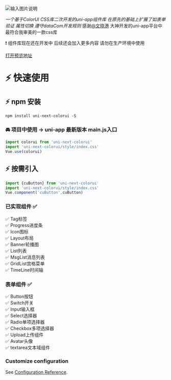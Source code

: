 ![输入图片说明](https://images.gitee.com/uploads/images/2021/0415/115111_c20a241e_5335988.jpeg "hero.jpg")

_一个基于ColorUI CSS库二次开发的uni-app组件库 在原先的基础上扩展了如表单验证 属性切换 遵守dataCom开发规则_
感谢[@文晓港](https://github.com/weilanwl) 大神开发的uni-app平台中最符合我审美的一款css库

 :exclamation: 组件库现在还在开发中 后续还会加入更多内容 请勿在生产环境中使用

[打开预览地址](https://github.com/Lastly1999/color-ui-next/doc/index.html)


# :zap: 快速使用

##  :zap: npm 安装
```shell
npm install uni-next-colorui -S
```

###  :oncoming_automobile: 项目中使用 -> uni-app 最新版本 main.js入口
```javascript
import colorui from 'uni-next-colorui'
import 'uni-next-colorui/style/index.css'
Vue.use(colorui)
```

##  :zap: 按需引入
```javascript
import {cuButton} from 'uni-next-colorui'
import 'uni-next-colorui/style/index.css'
Vue.component('cuButton',cuButton)
```

### 已实现组件 :white_check_mark:
 :white_check_mark: Tag标签<br/>
 :white_check_mark: Progress进度条<br/>
 :white_check_mark: Icon图标<br/>
 :white_check_mark: Layout布局<br/>
 :white_check_mark: Banner轮播图<br/>
 :white_check_mark: List列表<br/>
 :white_check_mark: MsgList消息列表<br/>
 :white_check_mark: GridList宫格菜单<br/>
 :white_check_mark: TimeLine时间轴<br/>

### 表单组件  :white_check_mark:
 :white_check_mark: Button按钮 <br/>
 :white_check_mark: Switch开关<br/>
 :white_check_mark: Input输入框<br/>
 :white_check_mark: Select选择器<br/>
 :white_check_mark: Radio单项选择器<br/>
 :white_check_mark: Checkbox多项选择器<br/>
 :white_check_mark: Upload上传组件<br/>
 :white_check_mark: Avatar头像<br/>
 :white_check_mark: textarea文本域组件


### Customize configuration
See [Configuration Reference](https://cli.vuejs.org/config/).

